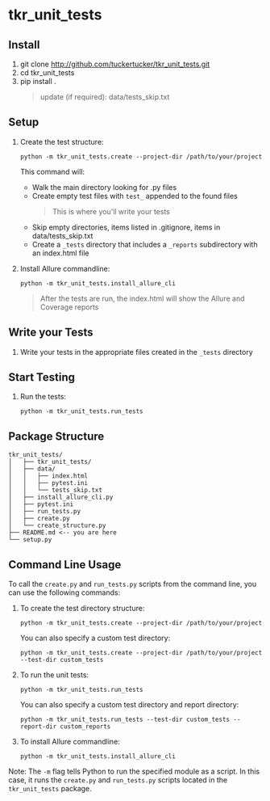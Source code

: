 # tkr_unit_tests

## Install
1. git clone http://github.com/tuckertucker/tkr_unit_tests.git
2. cd tkr_unit_tests
3. pip install .
    > update (if required): data/tests_skip.txt

## Setup
1. Create the test structure:
   ```
   python -m tkr_unit_tests.create --project-dir /path/to/your/project
   ```
   This command will:
   - Walk the main directory looking for .py files
   - Create empty test files with `test_` appended to the found files
     > This is where you'll write your tests
   - Skip empty directories, items listed in .gitignore, items in data/tests_skip.txt
   - Create a `_tests` directory that includes a `_reports` subdirectory with an index.html file

2. Install Allure commandline:
   ```
   python -m tkr_unit_tests.install_allure_cli
   ```
   > After the tests are run, the index.html will show the Allure and Coverage reports

## Write your Tests
1. Write your tests in the appropriate files created in the `_tests` directory

## Start Testing
1. Run the tests:
   ```
   python -m tkr_unit_tests.run_tests
   ```

## Package Structure
```
tkr_unit_tests/
│   ├── tkr_unit_tests/
│   ├── data/
│   │   ├── index.html
│   │   ├── pytest.ini
│   │   └── tests_skip.txt
│   ├── install_allure_cli.py
│   ├── pytest.ini
│   ├── run_tests.py
│   ├── create.py
│   └── create_structure.py
├── README.md <-- you are here
└── setup.py
```

## Command Line Usage

To call the `create.py` and `run_tests.py` scripts from the command line, you can use the following commands:

1. To create the test directory structure:
   ```
   python -m tkr_unit_tests.create --project-dir /path/to/your/project
   ```

   You can also specify a custom test directory:
   ```
   python -m tkr_unit_tests.create --project-dir /path/to/your/project --test-dir custom_tests
   ```

2. To run the unit tests:
   ```
   python -m tkr_unit_tests.run_tests
   ```

   You can also specify a custom test directory and report directory:
   ```
   python -m tkr_unit_tests.run_tests --test-dir custom_tests --report-dir custom_reports
   ```

3. To install Allure commandline:
   ```
   python -m tkr_unit_tests.install_allure_cli
   ```

Note: The `-m` flag tells Python to run the specified module as a script. In this case, it runs the `create.py` and `run_tests.py` scripts located in the `tkr_unit_tests` package.
